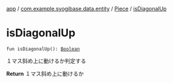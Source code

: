 [app](../../index.md) / [com.example.syogibase.data.entity](../index.md) / [Piece](index.md) / [isDiagonalUp](./is-diagonal-up.md)

# isDiagonalUp

`fun isDiagonalUp(): `[`Boolean`](https://kotlinlang.org/api/latest/jvm/stdlib/kotlin/-boolean/index.html)

１マス斜め上に動けるか判定する

**Return**
１マス斜め上に動けるか


